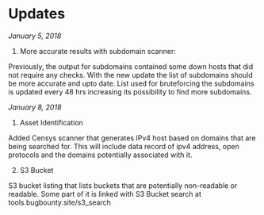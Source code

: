 # Updates

*January 5, 2018*

1. More accurate results with subdomain scanner: 

Previously, the output for subdomains contained some down hosts that did not require any checks. With the new update the list of subdomains should be more accurate and upto date. List used for bruteforcing the subdomains is updated every 48 hrs increasing its possibility to find more subdomains. 

*January 8, 2018*

1. Asset Identification 

Added Censys scanner that generates IPv4 host based on domains that are being searched for. This will include data record of ipv4 address, open protocols and the domains potentially associated with it. 

2. S3 Bucket

S3 bucket listing that lists buckets that are potentially non-readable or readable. Some part of it is linked with S3 Bucket search at tools.bugbounty.site/s3_search


